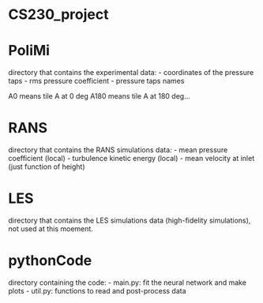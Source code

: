 # CS230_project

# PoliMi 
directory that contains the experimental data:
	- coordinates of the pressure taps
	- rms pressure coefficient
	- pressure taps names
	
A0 means tile A at 0 deg
A180 means tile A at 180 deg...

# RANS
directory that contains the RANS simulations data:
	- mean pressure coefficient (local)
	- turbulence kinetic energy (local)
	- mean velocity at inlet (just function of height)
	
# LES
directory that contains the LES simulations data (high-fidelity simulations), 
not used at this moement.

# pythonCode
directory containing the code:
	- main.py: fit the neural network and make plots
	- util.py: functions to read and post-process data
